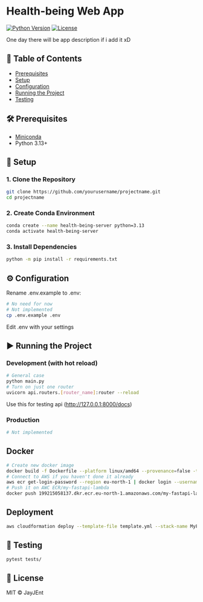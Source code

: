 # Health-being Web App

[![Python Version](https://img.shields.io/badge/python-3.13%2B-blue)](https://www.python.org/)
[![License](https://img.shields.io/badge/license-MIT-green)](LICENSE)

One day there will be app description if i add it xD

## 📌 Table of Contents
- [Prerequisites](#-prerequisites)
- [Setup](#-setup)
- [Configuration](#-configuration)
- [Running the Project](#-running-the-project)
- [Testing](#-testing)

## 🛠 Prerequisites
- [Miniconda](https://www.anaconda.com/docs/getting-started/miniconda/install#quickstart-install-instructions)
- Python 3.13+


## 🚀 Setup

### 1. Clone the Repository
```bash
git clone https://github.com/yourusername/projectname.git
cd projectname
```

### 2. Create Conda Environment
```bash
conda create --name health-being-server python=3.13
conda activate health-being-server
```

### 3. Install Dependencies
```bash
python -m pip install -r requirements.txt
```


## ⚙ Configuration
Rename .env.example to .env:

```bash
# No need for now
# Not implemented
cp .env.example .env
```

Edit .env with your settings


## ▶ Running the Project

### Development (with hot reload)
```bash
# General case
python main.py
# Turn on just one router
uvicorn api.routers.[router_name]:router --reload
```
Use this for testing api (http://127.0.0.1:8000/docs)

### Production
```bash
# Not implemented
```


## Docker
```bash
# Create new docker image
docker build -f Dockerfile --platform linux/amd64 --provenance=false -t 199215058137.dkr.ecr.eu-north-1.amazonaws.com/my-fastapi-lambda:latest .
# Connect to AWS if you haven't done it already
aws ecr get-login-password --region eu-north-1 | docker login --username AWS --password-stdin 199215058137.dkr.ecr.eu-north-1.amazonaws.com
# Push it on AWC ECR/my-fastapi-lambda
docker push 199215058137.dkr.ecr.eu-north-1.amazonaws.com/my-fastapi-lambda:latest
```


## Deployment
```bash
aws cloudformation deploy --template-file template.yml --stack-name MyFastAPIStack --capabilities CAPABILITY_IAM
```


## 🧪 Testing
```bash
pytest tests/
```


## 📜 License
MIT © JayJEnt